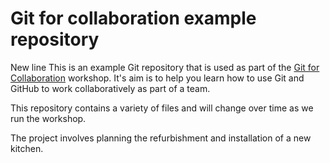 # Git for collaboration example repository
New line
This is an example Git repository that is used as part of the
[Git for Collaboration](https://chryswoods.com/git_collaboration)
workshop. It's aim is to help you learn how to use Git and GitHub
to work collaboratively as part of a team.

This repository contains a variety of files and will change
over time as we run the workshop.

The project involves planning the refurbishment and installation
of a new kitchen.

